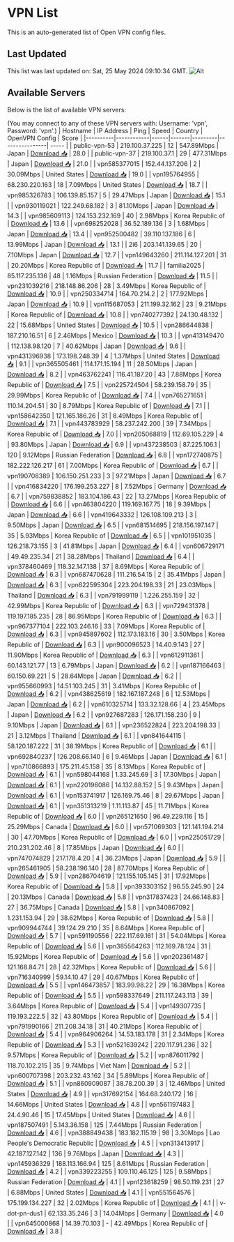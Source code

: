 # VPN List

This is an auto-generated list of Open VPN config files.

## Last Updated

This list was last updated on: Sat, 25 May 2024 09:10:34 GMT.
![Alt](https://repobeats.axiom.co/api/embed/186b98318ef1479477931607c1ad7d823f12451f.svg "Repobeats analytics image")

## Available Servers

Below is the list of available VPN servers:

(You may connect to any of these VPN servers with: Username: 'vpn', Password: 'vpn'.)
| Hostname | IP Address | Ping | Speed | Country | OpenVPN Config | Score |
|----------|------------|------|-------|---------|----------------| ----- |
| public-vpn-53 | 219.100.37.225 | 12 | 547.89Mbps | Japan | [Download 📥](./configs/server_0_JP.ovpn) | 28.0 |
| public-vpn-37 | 219.100.37.1 | 29 | 477.31Mbps | Japan | [Download 📥](./configs/server_1_JP.ovpn) | 21.0 |
| vpn585377015 | 152.44.137.206 | 2 | 30.09Mbps | United States | [Download 📥](./configs/server_2_US.ovpn) | 19.0 |
| vpn195764955 | 68.230.220.163 | 18 | 7.09Mbps | United States | [Download 📥](./configs/server_3_US.ovpn) | 18.7 |
| vpn985326783 | 106.139.85.157 | 5 | 29.47Mbps | Japan | [Download 📥](./configs/server_4_JP.ovpn) | 15.1 |
| vpn930119021 | 122.249.68.182 | 3 | 81.10Mbps | Japan | [Download 📥](./configs/server_5_JP.ovpn) | 14.3 |
| vpn985609113 | 124.153.232.169 | 40 | 2.98Mbps | Korea Republic of | [Download 📥](./configs/server_6_KR.ovpn) | 13.6 |
| vpn698252028 | 36.52.189.136 | 3 | 1.68Mbps | Japan | [Download 📥](./configs/server_7_JP.ovpn) | 13.4 |
| vpn952500482 | 39.110.137.186 | 6 | 13.99Mbps | Japan | [Download 📥](./configs/server_8_JP.ovpn) | 13.1 |
| 2i6 | 203.141.139.65 | 20 | 7.10Mbps | Japan | [Download 📥](./configs/server_9_JP.ovpn) | 12.7 |
| vpn149643260 | 211.114.127.201 | 31 | 20.20Mbps | Korea Republic of | [Download 📥](./configs/server_10_KR.ovpn) | 11.7 |
| familia2025 | 85.117.235.136 | 48 | 1.16Mbps | Russian Federation | [Download 📥](./configs/server_11_RU.ovpn) | 11.5 |
| vpn231039216 | 218.148.86.206 | 28 | 3.49Mbps | Korea Republic of | [Download 📥](./configs/server_12_KR.ovpn) | 10.9 |
| vpn250334714 | 164.70.214.2 | 2 | 177.92Mbps | Japan | [Download 📥](./configs/server_13_JP.ovpn) | 10.9 |
| vpn115687053 | 211.199.32.162 | 23 | 9.21Mbps | Korea Republic of | [Download 📥](./configs/server_14_KR.ovpn) | 10.8 |
| vpn740277392 | 24.130.48.132 | 22 | 15.68Mbps | United States | [Download 📥](./configs/server_15_US.ovpn) | 10.5 |
| vpn286644838 | 187.210.16.51 | 6 | 2.46Mbps | Mexico | [Download 📥](./configs/server_16_MX.ovpn) | 10.3 |
| vpn413149470 | 112.138.98.120 | 7 | 40.62Mbps | Japan | [Download 📥](./configs/server_17_JP.ovpn) | 9.6 |
| vpn431396938 | 173.198.248.39 | 4 | 1.37Mbps | United States | [Download 📥](./configs/server_18_US.ovpn) | 9.1 |
| vpn365505461 | 114.171.15.194 | 11 | 28.50Mbps | Japan | [Download 📥](./configs/server_19_JP.ovpn) | 8.2 |
| vpn463762241 | 116.41.187.20 | 43 | 7.88Mbps | Korea Republic of | [Download 📥](./configs/server_20_KR.ovpn) | 7.5 |
| vpn225724504 | 58.239.158.79 | 35 | 29.99Mbps | Korea Republic of | [Download 📥](./configs/server_21_KR.ovpn) | 7.4 |
| vpn765271651 | 110.14.204.51 | 30 | 8.79Mbps | Korea Republic of | [Download 📥](./configs/server_22_KR.ovpn) | 7.1 |
| vpn158642350 | 121.165.186.26 | 31 | 8.49Mbps | Korea Republic of | [Download 📥](./configs/server_23_KR.ovpn) | 7.1 |
| vpn443783929 | 58.237.242.200 | 39 | 7.34Mbps | Korea Republic of | [Download 📥](./configs/server_24_KR.ovpn) | 7.0 |
| vpn205068819 | 112.69.105.229 | 4 | 93.80Mbps | Japan | [Download 📥](./configs/server_25_JP.ovpn) | 6.9 |
| vpn437238503 | 87.225.106.1 | 120 | 9.12Mbps | Russian Federation | [Download 📥](./configs/server_26_RU.ovpn) | 6.8 |
| vpn172740875 | 182.222.126.217 | 61 | 7.00Mbps | Korea Republic of | [Download 📥](./configs/server_27_KR.ovpn) | 6.7 |
| vpn190708389 | 106.150.251.233 | 3 | 97.21Mbps | Japan | [Download 📥](./configs/server_28_JP.ovpn) | 6.7 |
| vpn416834220 | 176.199.253.227 | 8 | 7.52Mbps | Germany | [Download 📥](./configs/server_29_DE.ovpn) | 6.7 |
| vpn759838852 | 183.104.186.43 | 22 | 13.27Mbps | Korea Republic of | [Download 📥](./configs/server_30_KR.ovpn) | 6.6 |
| vpn463804220 | 119.169.167.75 | 18 | 9.39Mbps | Japan | [Download 📥](./configs/server_31_JP.ovpn) | 6.6 |
| vpn419643332 | 126.108.109.213 | 3 | 9.50Mbps | Japan | [Download 📥](./configs/server_32_JP.ovpn) | 6.5 |
| vpn681514695 | 218.156.197.147 | 35 | 5.93Mbps | Korea Republic of | [Download 📥](./configs/server_33_KR.ovpn) | 6.5 |
| vpn101951035 | 126.218.73.155 | 3 | 41.81Mbps | Japan | [Download 📥](./configs/server_34_JP.ovpn) | 6.4 |
| vpn606729171 | 49.49.235.34 | 21 | 38.28Mbps | Thailand | [Download 📥](./configs/server_35_TH.ovpn) | 6.4 |
| vpn378460469 | 118.32.147.138 | 37 | 8.69Mbps | Korea Republic of | [Download 📥](./configs/server_36_KR.ovpn) | 6.3 |
| vpn687470628 | 111.216.54.15 | 2 | 35.41Mbps | Japan | [Download 📥](./configs/server_37_JP.ovpn) | 6.3 |
| vpn622595304 | 223.204.198.33 | 21 | 23.03Mbps | Thailand | [Download 📥](./configs/server_38_TH.ovpn) | 6.3 |
| vpn791999119 | 1.226.255.159 | 32 | 42.99Mbps | Korea Republic of | [Download 📥](./configs/server_39_KR.ovpn) | 6.3 |
| vpn729431378 | 119.197.185.235 | 28 | 86.95Mbps | Korea Republic of | [Download 📥](./configs/server_40_KR.ovpn) | 6.3 |
| vpn967377104 | 222.103.246.16 | 33 | 7.09Mbps | Korea Republic of | [Download 📥](./configs/server_41_KR.ovpn) | 6.3 |
| vpn945897602 | 112.173.183.16 | 30 | 3.50Mbps | Korea Republic of | [Download 📥](./configs/server_42_KR.ovpn) | 6.3 |
| vpn900096523 | 14.40.9.143 | 27 | 11.90Mbps | Korea Republic of | [Download 📥](./configs/server_43_KR.ovpn) | 6.3 |
| vpn612911361 | 60.143.121.77 | 13 | 6.79Mbps | Japan | [Download 📥](./configs/server_44_JP.ovpn) | 6.2 |
| vpn187166463 | 60.150.69.221 | 5 | 28.64Mbps | Japan | [Download 📥](./configs/server_45_JP.ovpn) | 6.2 |
| vpn955660993 | 14.51.103.245 | 31 | 3.41Mbps | Korea Republic of | [Download 📥](./configs/server_46_KR.ovpn) | 6.2 |
| vpn438625619 | 182.167.187.248 | 6 | 12.53Mbps | Japan | [Download 📥](./configs/server_47_JP.ovpn) | 6.2 |
| vpn610325714 | 133.32.128.66 | 4 | 23.45Mbps | Japan | [Download 📥](./configs/server_48_JP.ovpn) | 6.2 |
| vpn927687283 | 126.171.158.230 | 9 | 9.10Mbps | Japan | [Download 📥](./configs/server_49_JP.ovpn) | 6.1 |
| vpn236522824 | 223.204.198.33 | 21 | 3.12Mbps | Thailand | [Download 📥](./configs/server_50_TH.ovpn) | 6.1 |
| vpn841644115 | 58.120.187.222 | 31 | 38.19Mbps | Korea Republic of | [Download 📥](./configs/server_51_KR.ovpn) | 6.1 |
| vpn692840237 | 126.208.66.140 | 6 | 9.46Mbps | Japan | [Download 📥](./configs/server_52_JP.ovpn) | 6.1 |
| vpn710866893 | 175.211.45.158 | 35 | 8.13Mbps | Korea Republic of | [Download 📥](./configs/server_53_KR.ovpn) | 6.1 |
| vpn598044168 | 1.33.245.69 | 3 | 17.30Mbps | Japan | [Download 📥](./configs/server_54_JP.ovpn) | 6.1 |
| vpn220196086 | 14.132.88.152 | 5 | 9.43Mbps | Japan | [Download 📥](./configs/server_55_JP.ovpn) | 6.1 |
| vpn153741917 | 126.169.75.46 | 8 | 29.67Mbps | Japan | [Download 📥](./configs/server_56_JP.ovpn) | 6.1 |
| vpn351313219 | 1.11.113.87 | 45 | 11.71Mbps | Korea Republic of | [Download 📥](./configs/server_57_KR.ovpn) | 6.0 |
| vpn265121650 | 96.49.229.116 | 15 | 25.29Mbps | Canada | [Download 📥](./configs/server_58_CA.ovpn) | 6.0 |
| vpn571069303 | 121.141.194.214 | 30 | 47.70Mbps | Korea Republic of | [Download 📥](./configs/server_59_KR.ovpn) | 6.0 |
| vpn225051729 | 210.231.202.46 | 8 | 17.85Mbps | Japan | [Download 📥](./configs/server_60_JP.ovpn) | 6.0 |
| vpn747074829 | 217.178.4.20 | 4 | 36.23Mbps | Japan | [Download 📥](./configs/server_61_JP.ovpn) | 5.9 |
| vpn265461905 | 58.238.196.140 | 28 | 87.70Mbps | Korea Republic of | [Download 📥](./configs/server_62_KR.ovpn) | 5.9 |
| vpn286704619 | 121.155.105.145 | 31 | 17.92Mbps | Korea Republic of | [Download 📥](./configs/server_63_KR.ovpn) | 5.8 |
| vpn393303152 | 96.55.245.90 | 24 | 20.13Mbps | Canada | [Download 📥](./configs/server_64_CA.ovpn) | 5.8 |
| vpn317837423 | 24.66.148.83 | 27 | 36.75Mbps | Canada | [Download 📥](./configs/server_65_CA.ovpn) | 5.8 |
| vpn340867092 | 1.231.153.94 | 29 | 38.62Mbps | Korea Republic of | [Download 📥](./configs/server_66_KR.ovpn) | 5.8 |
| vpn909944744 | 39.124.29.210 | 35 | 8.64Mbps | Korea Republic of | [Download 📥](./configs/server_67_KR.ovpn) | 5.7 |
| vpn591190556 | 222.117.69.161 | 31 | 54.04Mbps | Korea Republic of | [Download 📥](./configs/server_68_KR.ovpn) | 5.6 |
| vpn385564263 | 112.169.78.124 | 31 | 15.92Mbps | Korea Republic of | [Download 📥](./configs/server_69_KR.ovpn) | 5.6 |
| vpn202361487 | 121.168.84.71 | 28 | 42.32Mbps | Korea Republic of | [Download 📥](./configs/server_70_KR.ovpn) | 5.6 |
| vpn716340999 | 59.14.10.47 | 29 | 40.67Mbps | Korea Republic of | [Download 📥](./configs/server_71_KR.ovpn) | 5.5 |
| vpn146473857 | 183.99.98.22 | 29 | 16.38Mbps | Korea Republic of | [Download 📥](./configs/server_72_KR.ovpn) | 5.5 |
| vpn598337649 | 211.117.243.113 | 39 | 3.64Mbps | Korea Republic of | [Download 📥](./configs/server_73_KR.ovpn) | 5.4 |
| vpn149307735 | 119.193.222.5 | 32 | 43.80Mbps | Korea Republic of | [Download 📥](./configs/server_74_KR.ovpn) | 5.4 |
| vpn791990166 | 211.208.34.18 | 31 | 40.21Mbps | Korea Republic of | [Download 📥](./configs/server_75_KR.ovpn) | 5.4 |
| vpn964906264 | 14.53.183.178 | 31 | 2.34Mbps | Korea Republic of | [Download 📥](./configs/server_76_KR.ovpn) | 5.3 |
| vpn521639242 | 220.117.91.236 | 32 | 9.57Mbps | Korea Republic of | [Download 📥](./configs/server_77_KR.ovpn) | 5.2 |
| vpn876011792 | 118.70.102.215 | 35 | 9.74Mbps | Viet Nam | [Download 📥](./configs/server_78_VN.ovpn) | 5.2 |
| vpn600707398 | 203.232.43.162 | 34 | 5.89Mbps | Korea Republic of | [Download 📥](./configs/server_79_KR.ovpn) | 5.1 |
| vpn860909087 | 38.78.200.39 | 3 | 12.46Mbps | United States | [Download 📥](./configs/server_80_US.ovpn) | 4.9 |
| vpn317692154 | 164.68.240.172 | 16 | 14.66Mbps | United States | [Download 📥](./configs/server_81_US.ovpn) | 4.8 |
| vpn561197483 | 24.4.90.46 | 15 | 17.45Mbps | United States | [Download 📥](./configs/server_82_US.ovpn) | 4.6 |
| vpn187507491 | 5.143.36.158 | 125 | 7.44Mbps | Russian Federation | [Download 📥](./configs/server_83_RU.ovpn) | 4.6 |
| vpn388849438 | 183.182.115.19 | 98 | 3.30Mbps | Lao People's Democratic Republic | [Download 📥](./configs/server_84_LA.ovpn) | 4.5 |
| vpn313413917 | 42.187.127.142 | 136 | 9.76Mbps | Japan | [Download 📥](./configs/server_85_JP.ovpn) | 4.3 |
| vpn145936329 | 188.113.166.94 | 125 | 8.61Mbps | Russian Federation | [Download 📥](./configs/server_86_RU.ovpn) | 4.2 |
| vpn339223255 | 109.110.46.125 | 125 | 9.58Mbps | Russian Federation | [Download 📥](./configs/server_87_RU.ovpn) | 4.1 |
| vpn123618259 | 98.50.119.231 | 27 | 6.88Mbps | United States | [Download 📥](./configs/server_88_US.ovpn) | 4.1 |
| vpn551564576 | 175.199.134.227 | 32 | 2.02Mbps | Korea Republic of | [Download 📥](./configs/server_89_KR.ovpn) | 4.1 |
| v-dot-pn-dus1 | 62.133.35.246 | 3 | 14.04Mbps | Germany | [Download 📥](./configs/server_90_DE.ovpn) | 4.0 |
| vpn645000868 | 14.39.70.103 | - | 42.49Mbps | Korea Republic of | [Download 📥](./configs/server_91_KR.ovpn) | 3.8 |
